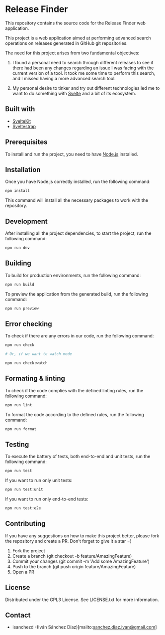 # Release Finder

This repository contains the source code for the Release Finder web application.

This project is a web application aimed at performing advanced search operations on releases generated in GitHub git repositories.

The need for this project arises from two fundamental objectives:

1. I found a personal need to search through different releases to see if there had been any changes regarding an issue I was facing with the current version of a tool. It took me some time to perform this search, and I missed having a more advanced search tool.

2. My personal desire to tinker and try out different technologies led me to want to do something with [Svelte](https://svelte.dev/) and a bit of its ecosystem.

## Built with

- [SvelteKit](https://kit.svelte.dev/)
- [Sveltestrap](https://sveltestrap.js.org/?path=/docs/sveltestrap-overview--docs)

## Prerequisites

To install and run the project, you need to have [Node.js](https://nodejs.org/) installed.

## Installation

Once you have Node.js correctly installed, run the following command:

```bash
npm install
```

This command will install all the necessary packages to work with the repository.

## Development

After installing all the project dependencies, to start the project, run the following command:

```bash
npm run dev
```

## Building

To build for production environments, run the following command:

```bash
npm run build
```

To preview the application from the generated build, run the following command:

```bash
npm run preview
```

## Error checking

To check if there are any errors in our code, run the following command:

```bash
npm run check

# Or, if we want to watch mode

npm run check:watch
```

## Formating & linting

To check if the code complies with the defined linting rules, run the following command:

```bash
npm run lint
```

To format the code according to the defined rules, run the following command:

```bash
npm run format
```

## Testing

To execute the battery of tests, both end-to-end and unit tests, run the following command:

```bash
npm run test
```

If you want to run only unit tests:

```bash
npm run test:unit
```

If you want to run only end-to-end tests:

```bash
npm run test:e2e
```

## Contributing

If you have any suggestions on how to make this project better, please fork the repository and create a PR. Don't forget to give it a star =)

1. Fork the project
2. Create a branch (git checkout -b feature/AmazingFeature)
3. Commit your changes (git commit -m 'Add some AmazingFeature')
4. Push to the branch (git push origin feature/AmazingFeature)
5. Open a PR

## License

Distributed under the GPL3 License. See LICENSE.txt for more information.

## Contact

- isanchezd -(Iván Sánchez Díaz)[mailto:sanchez.diaz.ivan@gmail.com]
